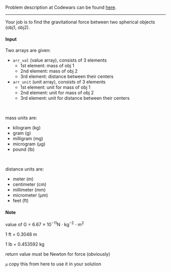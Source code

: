 Problem description at Codewars can be found
[here](https://www.codewars.com/kata/5b609ebc8f47bd595e000627/train/python).

-------------

Your job is to find the gravitational force between two spherical objects (obj1, obj2).

#### Input
Two arrays are given:
* `arr_val` (value array), consists of 3 elements
  * 1st element: mass of obj 1
  * 2nd element: mass of obj 2
  * 3rd element: distance between their centers
* `arr_unit` (unit array), consists of 3 elements
  * 1st element: unit for mass of obj 1
  * 2nd element: unit for mass of obj 2
  * 3rd element: unit for distance between their centers
<br>

mass units are:
* kilogram (kg)
* gram (g)
* milligram (mg)
* microgram (μg)
* pound (lb)
<br>

distance units are:
* meter (m)
* centimeter (cm)
* millimeter (mm)
* micrometer (μm)
* feet (ft)

#### Note
value of G = 6.67 × 10<sup>−11</sup>N $\cdot$ kg<sup>−2</sup> $\cdot$ m<sup>2</sup>
<br>

1 ft = 0.3048 m
<br>

1 lb = 0.453592 kg
<br>

return value must be Newton for force (obviously)
<br>

`μ` copy this from here to use it in your solution
